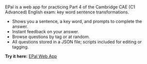 EPal is a web app for practicing Part 4 of the Cambridge CAE (C1 Advanced) English exam: key word sentence transformations.

- Shows you a sentence, a key word, and prompts to complete the answer.
- Instant feedback on your answer.
- Browse questions by tag or at random.
- All questions stored in a JSON file; scripts included for editing or tagging.

**Try it here:** [EPal Web App](https://stefanolomo.github.io/EPal/web)

  <script data-goatcounter="https://stefanolomo.goatcounter.com/count"
            async src="//gc.zgo.at/count.js"></script>